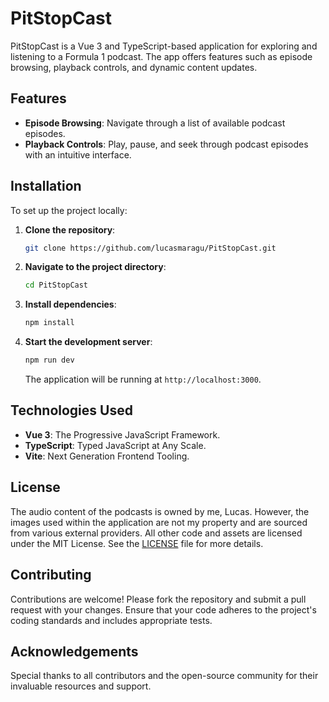 # PitStopCast

PitStopCast is a Vue 3 and TypeScript-based application for exploring and listening to a Formula 1 podcast. The app offers features such as episode browsing, playback controls, and dynamic content updates.

## Features

- **Episode Browsing**: Navigate through a list of available podcast episodes.
- **Playback Controls**: Play, pause, and seek through podcast episodes with an intuitive interface.


## Installation

To set up the project locally:

1. **Clone the repository**:

    ```bash
    git clone https://github.com/lucasmaragu/PitStopCast.git
    ```

2. **Navigate to the project directory**:

    ```bash
    cd PitStopCast
    ```

3. **Install dependencies**:

    ```bash
    npm install
    ```

4. **Start the development server**:

    ```bash
    npm run dev
    ```

    The application will be running at `http://localhost:3000`.

## Technologies Used

- **Vue 3**: The Progressive JavaScript Framework.
- **TypeScript**: Typed JavaScript at Any Scale.
- **Vite**: Next Generation Frontend Tooling.

## License

The audio content of the podcasts is owned by me, Lucas. However, the images used within the application are not my property and are sourced from various external providers. All other code and assets are licensed under the MIT License. See the [LICENSE](LICENSE) file for more details.

## Contributing

Contributions are welcome! Please fork the repository and submit a pull request with your changes. Ensure that your code adheres to the project's coding standards and includes appropriate tests.

## Acknowledgements

Special thanks to all contributors and the open-source community for their invaluable resources and support.

